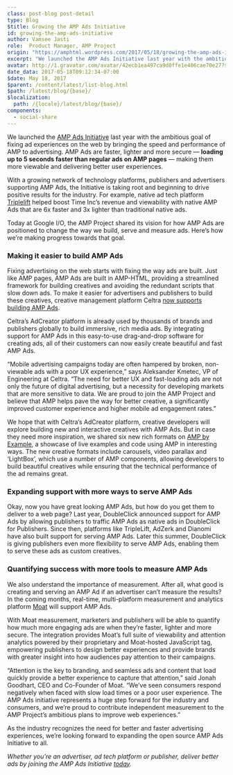 ```yaml
---
class: post-blog post-detail
type: Blog
$title: Growing the AMP Ads Initiative
id: growing-the-amp-ads-initiative
author: Vamsee Jasti
role:  Product Manager, AMP Project
origin: "https://amphtml.wordpress.com/2017/05/18/growing-the-amp-ads-initiative/amp/"
excerpt: "We launched the AMP Ads Initiative last year with the ambitious goal of fixing ad experiences on the web by bringing the speed and performance of AMP to advertising. AMP Ads are faster, lighter and more secure — loading up to 5 seconds faster than regular ads on AMP pages — making them more viewable [&#8230;]"
avatar: http://1.gravatar.com/avatar/42ecb1ea497ca9d0ffe1e406cae70e27?s=96&d=identicon&r=G
date_data: 2017-05-18T09:12:34-07:00
$date: May 18, 2017
$parent: /content/latest/list-blog.html
$path: /latest/blog/{base}/
$localization:
  path: /{locale}/latest/blog/{base}/
components:
  - social-share
---
```


<div class="amp-wp-article-content">
<p>We launched the <a href="https://www.ampproject.org/learn/who-uses-amp/amp-ads/">AMP Ads Initiative</a> last year with the ambitious goal of fixing ad experiences on the web by bringing the speed and performance of AMP to advertising. AMP Ads are faster, lighter and more secure — <strong>loading up to 5 seconds faster than regular ads on AMP pages</strong> — making them more viewable and delivering better user experiences.</p>
<p>With a growing network of technology platforms, publishers and advertisers supporting AMP Ads, the Initiative is taking root and beginning to drive positive results for the industry. For example, native ad tech platform <a href="http://www.ampproject.org/case-studies/triplelift">Triplelift</a> helped boost Time Inc’s revenue and viewability with native AMP Ads that are 6x faster and 3x lighter than traditional native ads.</p>
<p>Today at Google I/O, the AMP Project shared its vision for how AMP Ads are positioned to change the way we build, serve and measure ads. Here’s how we’re making progress towards that goal.</p>
<h3><strong>Making it easier to build AMP Ads</strong></h3>
<p>Fixing advertising on the web starts with fixing the way ads are built. Just like AMP pages, AMP Ads are built in AMP-HTML, providing a streamlined framework for building creatives and avoiding the redundant scripts that slow down ads. To make it easier for advertisers and publishers to build these creatives, creative management platform Celtra <a href="http://www.prnewswire.com/news-releases/celtra-partners-with-the-amp-project-showcases-amp-ad-creation-at-google-io-event-300459514.html">now supports building AMP Ads</a>.</p>
<p>Celtra’s AdCreator platform is already used by thousands of brands and publishers globally to build immersive, rich media ads. By integrating support for AMP Ads in this easy-to-use drag-and-drop software for creating ads, all of their customers can now easily create beautiful and fast AMP Ads.</p>
<p>“Mobile advertising campaigns today are often hampered by broken, non-viewable ads with a poor UX experience,” says Aleksander Kmetec, VP of Engineering at Celtra. “The need for better UX and fast-loading ads are not only the future of digital advertising, but a necessity for developing markets that are more sensitive to data. We are proud to join the AMP Project and believe that AMP helps pave the way for better creative, a significantly improved customer experience and higher mobile ad engagement rates.”</p>
<p>We hope that with Celtra’s AdCreator platform, creative developers will explore building new and interactive creatives with AMP Ads. But in case they need more inspiration, we shared six new rich formats on <a href="https://ampbyexample.com/#amp_ads">AMP by Example</a>, a showcase of live examples and code using AMP in interesting ways. The new creative formats include carousels, video parallax and &#8216;LightBox&#8217;, which use a number of AMP components, allowing developers to build beautiful creatives while ensuring that the technical performance of the ad remains great.</p>
<p><div class="wp-image alignnone wp-image-1338"><amp-img layout='fixed' width="808" height="386" src="https://amphtml.files.wordpress.com/2017/05/amp-ads-blog-demo-gif1.gif?w=808&#038;h=386"></amp-img></p>
<h3><b>Expanding support with more ways to serve AMP Ads</b></h3>
<p>Okay, now you have great looking AMP Ads, but how do you get them to deliver to a web page? Last year, DoubleClick announced support for AMP Ads by allowing publishers to traffic AMP Ads as native ads in DoubleClick for Publishers. Since then, platforms like TripleLift, AdZerk and Dianomi have also built support for serving AMP Ads. Later this summer, DoubleClick is giving publishers even more flexibility to serve AMP Ads, enabling them to serve these ads as custom creatives.</p>
<h3><b>Quantifying success with more tools to measure AMP Ads</b></h3>
<p>We also understand the importance of measurement. After all, what good is creating and serving an AMP Ad if an advertiser can’t measure the results? In the coming months, real-time, multi-platform measurement and analytics platform <a href="https://moat.com/">Moat</a> will support AMP Ads.</p>
<p>With Moat measurement, marketers and publishers will be able to quantify how much more engaging ads are when they’re faster, lighter and more secure. The integration provides Moat&#8217;s full suite of viewability and attention analytics powered by their proprietary and Moat-hosted JavaScript tag, empowering publishers to design better experiences and provide brands with greater insight into how audiences pay attention to their campaigns.</p>
<p>“Attention is the key to branding, and seamless ads and content that load quickly provide a better experience to capture that attention,” said Jonah Goodhart, CEO and Co-Founder of Moat. “We’ve seen consumers respond negatively when faced with slow load times or a poor user experience. The AMP Ads initiative represents a huge step forward for the industry and consumers, and we’re proud to contribute independent measurement to the AMP Project’s ambitious plans to improve web experiences.”</p>
<p>As the industry recognizes the need for better and faster advertising experiences, we’re looking forward to expanding the open source AMP Ads Initiative to all.</p>
<p><em>Whether you’re an advertiser, ad tech platform or publisher, deliver better ads by joining the AMP Ads Initiative <a href="https://github.com/ampproject/amphtml/blob/master/ads/google/a4a/docs/a4a-readme.md">today</a>.</em></p>
<p></p><br />  
</div>

